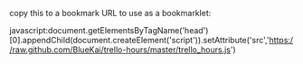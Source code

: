 copy this to a bookmark URL to use as a bookmarklet:

javascript:document.getElementsByTagName('head')[0].appendChild(document.createElement('script')).setAttribute('src','https://raw.github.com/BlueKai/trello-hours/master/trello_hours.js')
